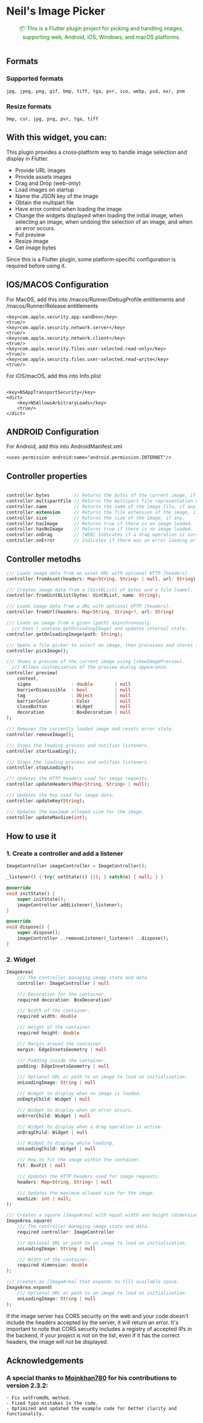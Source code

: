 # Neil's Image Picker

<p align="center">
    <span style="color: green; font-size: 14px;">
    📦 This is a Flutter plugin project for picking and handling images, supporting web, Android, iOS, Windows, and macOS platforms.
    </span>
</p>

<p align="center">
    <img src="https://raw.githubusercontent.com/nycm1989/nImagePicker/main/screens/1.png" alt="">
</p>

## Formats
### Supported formats

```
jpg, jpeg, png, gif, bmp, tiff, tga, pvr, ico, webp, psd, exr, pnm
```

### Resize formats
```
bmp, cur, jpg, png, pvr, tga, tiff
```

## With this widget, you can:
This plugin provides a cross‑platform way to handle image selection and display in Flutter.
- Provide URL images
- Provide assets images
- Drag and Drop (web-only)
- Load images on startup
- Name the JSON key of the image
- Obtain the multipart file
- Have error control when loading the image
- Change the widgets displayed when loading the initial image, when selecting an image, when undoing the selection of an image, and when an error occurs.
- Full preview
- Resize image
- Get image bytes


Since this is a Flutter plugin, some platform‑specific configuration is required before using it.

## IOS/MACOS Configuration

For MacOS, add this into /macos/Runner/DebugProfile.entitlements and /macos/Runner/Release.entitlements

```
<key>com.apple.security.app-sandbox</key>
<true/>
<key>com.apple.security.network.server</key>
<true/>
<key>com.apple.security.network.client</key>
<true/>
<key>com.apple.security.files.user-selected.read-only</key>
<true/>
<key>com.apple.security.files.user-selected.read-write</key>
<true/>
```

For iOS/macOS, add this into Info.plist

```

<key>NSAppTransportSecurity</key>
<dict>
    <key>NSAllowsArbitraryLoads</key>
    <true/>
</dict>
```

## ANDROID Configuration

For Android, add this into AndroidManifest.xml

```
<uses-permission android:name="android.permission.INTERNET"/>
```



## Controller properties
```dart

controller.bytes         // Returns the bytes of the current image, if any.
controller.multipartFile // Returns the multipart file representation of the image, if any.
controller.name          // Returns the name of the image file, if any.
controller.extension     // Returns the file extension of the image, if any.
controller.size          // Returns the size of the image, if any.
controller.hasImage      // Returns true if there is an image loaded.
controller.hasNoImage    // Returns true if there is no image loaded.
controller.onDrag        // [WEB] Indicates if a drag operation is currently active.
controller.onError       // Indicates if there was an error loading or processing the image.

```

## Controller metodhs
```dart
/// Loads image data from an asset URL with optional HTTP [headers].
controller.fromAsset(headers: Map<String, String> | null, url: String);

/// Creates image data from a [Uint8List] of bytes and a file [name].
controller.fromUint8List(bytes: Uint8List, name: String);

/// Loads image data from a URL with optional HTTP [headers].
controller.fromUrl(headers: Map<String, String>?, url: String)

/// Loads an image from a given [path] asynchronously.
  /// Uses [_useCase.getOnloadingImage] and updates internal state.
controller.getOnloadingImage(path: String);

/// Opens a file picker to select an image, then processes and stores it.
controller.pickImage();

/// Shows a preview of the current image using [showImagePreview].
  /// Allows customization of the preview dialog appearance.
controller.preview(
    context,
    sigma               : double        | null
    barrierDismissible  : bool          | null
    tag                 : Object        | null
    barrierColor        : Color         | null
    closeButton         : Widget        | null
    decoration          : BoxDecoration | null
);

/// Removes the currently loaded image and resets error state.
controller.removeImage();

/// Stops the loading process and notifies listeners.
controller.startLoading();

/// Stops the loading process and notifies listeners.
controller.stopLoading();

/// Updates the HTTP headers used for image requests.
controller.updateHeaders(Map<String, String> | null);

/// Updates the key used for image data.
controller.updateKey(String);

/// Updates the maximum allowed size for the image.
controller.updateMaxSize(int);
```



## How to use it

### 1. Create a controller and add a listener

```dart
ImageController imageController = ImageController();

_listener() { try{ setState(() {}); } catch(e) { null; } }

@override
void initState() {
    super.initState();
    imageController.addListener(_listener);
}

@override
void dispose() {
    super.dispose();
    imageController ..removeListener(_listener) ..dispose();
}
```


### 2. Widget
```dart
ImageArea(
    /// The controller managing image state and data.
    controller: ImageController | null

    /// Decoration for the container.
    required decoration: BoxDecoration?

    /// Width of the container.
    required width: double

    /// Height of the container.
    required height: double

    /// Margin around the container.
    margin: EdgeInsetsGeometry | null

    /// Padding inside the container.
    padding: EdgeInsetsGeometry | null

    /// Optional URL or path to an image to load on initialization.
    onLoadingImage: String | null

    /// Widget to display when no image is loaded.
    onEmptyChild: Widget | null

    /// Widget to display when an error occurs.
    onErrorChild: Widget | null

    /// Widget to display when a drag operation is active.
    onDragChild: Widget | null

    /// Widget to display while loading.
    onLoadingChild: Widget | null

    /// How to fit the image within the container.
    fit: BoxFit | null

    /// Updates the HTTP headers used for image requests.
    headers: Map<String, String> | null

    /// Updates the maximum allowed size for the image.
    maxSize: int | null;
);

/// Creates a square [ImageArea] with equal width and height [dimension].
ImageArea.square(
    /// The controller managing image state and data.
    required controller: ImageController

    /// Optional URL or path to an image to load on initialization.
    onLoadingImage: String | null

    /// Width of the container.
    required dimension: double
);

/// Creates an [ImageArea] that expands to fill available space.
ImageArea.expand(
    /// Optional URL or path to an image to load on initialization.
    onLoadingImage: String | null
);
```


If the image server has CORS security on the web and your code doesn't include
the headers accepted by the server, it will return an error. It's important to
note that CORS security includes a registry of accepted IPs in the backend,
if your project is not on the list, even if it has the correct headers, the
image will not be displayed.


## Acknowledgements
### A special thanks to [Moinkhan780](https://github.com/moinkhan780) for his contributions to version 2.3.2:
```
- Fix setFromURL method.
- Fixed typo mistakes in the code.
- Optimized and updated the example code for better clarity and functionality.
```